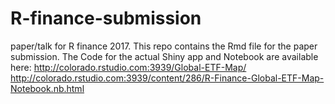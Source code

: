 # R-finance-submission
paper/talk for R finance 2017.
This repo contains the Rmd file for the paper submission. The Code for the actual Shiny app and Notebook are available here: 
http://colorado.rstudio.com:3939/Global-ETF-Map/
http://colorado.rstudio.com:3939/content/286/R-Finance-Global-ETF-Map-Notebook.nb.html

